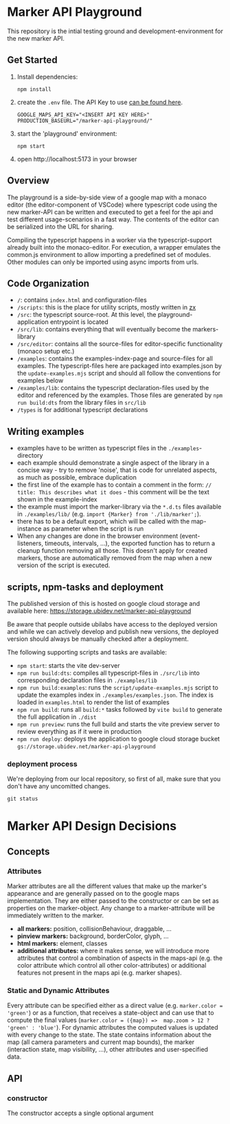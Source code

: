 # Marker API Playground

This repository is the intial testing ground and development-environment for
the new marker API.

## Get Started

1. Install dependencies:

       npm install

2. create the `.env` file. The API Key to use 
   [can be found here][gcloud_console_maps_credentials].

       GOOGLE_MAPS_API_KEY="<INSERT API KEY HERE>"
       PRODUCTION_BASEURL="/marker-api-playground/"


3. start the 'playground' environment:

       npm start

4. open http://localhost:5173 in your browser

[gcloud_console_maps_credentials]: https://console.cloud.google.com/apis/credentials/key/cace4819-4b19-489c-bd49-d91300d72dab?project=ubilabs-dev

## Overview

The playground is a side-by-side view of a google map with a monaco editor (the
editor-component of VSCode) where typescript code using the new
marker-API can be written and executed to get a feel for the api and test
different usage-scenarios in a fast way. The contents of the editor can be
serialized into the URL for sharing.

Compiling the typescript happens in a worker via the typescript-support
already built into the monaco-editor. For execution, a wrapper emulates the
common.js environment to allow importing a predefined set of modules. Other
modules can only be imported using async imports from urls.

## Code Organization

- `/`: contains `index.html` and configuration-files
- `/scripts`: this is the place for utility scripts, mostly written in [zx][]
- `/src`: the typescript source-root. At this level, the
  playground-application entrypoint is located
- `/src/lib`: contains everything that will eventually become
  the markers-library
- `/src/editor`: contains all the source-files for editor-specific
  functionality (monaco setup etc.)
- `/examples`: contains the examples-index-page and source-files for all
  examples. The typescript-files here are packaged into examples.json by
  the `update-examples.mjs` script and should all follow the conventions for
  examples below
- `/examples/lib`: contains the typescript declaration-files used by the
  editor and referenced by the examples. Those files are generated by
  `npm run build:dts` from the library files in `src/lib`
- `/types` is for additional typescript declarations

[zx]: https://github.com/google/zx

## Writing examples

- examples have to be written as typescript files in the `./examples`-directory
- each example should demonstrate a single aspect of the library in a 
  concise way - try to remove 'noise', that is code for unrelated aspects, 
  as much as possible, embrace duplication
- the first line of the example has to contain a comment in the form:
  `// title: This describes what it does` - this comment will be the text
  shown in the example-index
- the example must import the marker-library via the `*.d.ts` files
  available in `./examples/lib/` (e.g. `import {Marker} from './lib/marker';`).
- there has to be a default export, which will be called with the
  map-instance as parameter when the script is run
- When any changes are done in the browser environment (event-listeners,
  timeouts, intervals, ...), the exported function has to return a cleanup
  function removing all those. This doesn't apply for created markers, those
  are automatically removed from the map when a new version of the script is
  executed.

## scripts, npm-tasks and deployment

The published version of this is hosted on google cloud storage and available 
here: https://storage.ubidev.net/marker-api-playground

Be aware that people outside ubilabs have access to the deployed version 
and while we can actively develop and publish new versions, the deployed 
version should always be manually checked after a deployment.

The following supporting scripts and tasks are available:

 - `npm start`: starts the vite dev-server
 - `npm run build:dts`: compiles all typescript-files in `./src/lib` 
   into corresponding declaration files in `./examples/lib`
 - `npm run build:examples`: runs the `script/update-examples.mjs` script to 
   update the examples index in `./examples/examples.json`. The index is 
   loaded in `examples.html` to render the list of examples
 - `npm run build`: runs all `build:*` tasks followed by `vite build` to 
   generate the full application in `./dist`
 - `npm run preview`: runs the full build and starts the vite preview server 
   to review everything as if it were in production
 - `npm run deploy`: deploys the application to google cloud storage bucket 
   `gs://storage.ubidev.net/marker-api-playground`

### deployment process

We're deploying from our local repository, so first of all, make sure that 
you don't have any uncomitted changes.

    git status


# Marker API Design Decisions

## Concepts

### Attributes

Marker attributes are all the different values that make
up the marker's appearance and are generally passed on to the google maps
implementation. They are either passed to the constructor or can be set as
properties on the marker-object. Any change to a marker-attribute will
be immediately written to the marker.

- **all markers:** position, collisionBehaviour, draggable, ...
- **pinview markers:** background, borderColor, glyph, ...
- **html markers:** element, classes
- **additional attributes:** where it makes sense, we will introduce more
  attributes that control a combination of aspects in the maps-api (e.g. the
  color attribute which control all other color-attributes) or additional
  features not present in the maps api (e.g. marker shapes).

### Static and Dynamic Attributes

Every attribute can be specified either as a direct value
(e.g. `marker.color = 'green'`) or as a function, that receives a state-object and
can use that to compute the final values (`marker.color = ({map}) => 
map.zoom > 12 ? 'green' : 'blue'`). For dynamic attributes the
computed values is updated with every change to the state. The state
contains information about the map (all camera parameters and current map
bounds), the marker (interaction state, map visibility, ...), other attributes
and user-specified data.


## API

### constructor

The constructor accepts a single optional argument 
